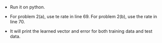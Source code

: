 
- Run it on python.

- For problem 2(a), use te rate in line 69. For problem 2(b), use the rate in line 70.

- It will print the learned vector and error for both training data and test data.
